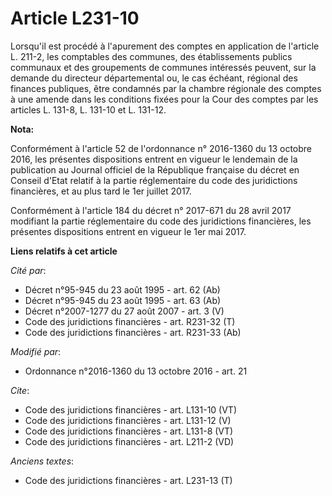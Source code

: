 # Article L231-10

Lorsqu'il est procédé à l'apurement des comptes en application de l'article L. 211-2, les comptables des communes, des
établissements publics communaux et des groupements de communes intéressés peuvent, sur la demande du directeur départemental
ou, le cas échéant, régional des finances publiques, être condamnés par la chambre régionale des comptes à une amende dans
les conditions fixées pour la Cour des comptes par les articles L. 131-8, L. 131-10 et L. 131-12.

**Nota:**

Conformément à l'article 52 de l'ordonnance n° 2016-1360 du 13 octobre 2016, les présentes dispositions entrent en vigueur le
lendemain de la publication au Journal officiel de la République française du décret en Conseil d'Etat relatif à la partie
réglementaire du code des juridictions financières, et au plus tard le 1er juillet 2017.

Conformément à l'article 184 du décret n° 2017-671 du 28 avril 2017 modifiant la partie réglementaire du code des
juridictions financières, les présentes dispositions entrent en vigueur le 1er mai 2017.

**Liens relatifs à cet article**

_Cité par_:

  - Décret n°95-945 du 23 août 1995 - art. 62 (Ab)
  - Décret n°95-945 du 23 août 1995 - art. 63 (Ab)
  - Décret n°2007-1277 du 27 août 2007 - art. 3 (V)
  - Code des juridictions financières - art. R231-32 (T)
  - Code des juridictions financières - art. R231-33 (Ab)

_Modifié par_:

  - Ordonnance n°2016-1360 du 13 octobre 2016 - art. 21

_Cite_:

  - Code des juridictions financières - art. L131-10 (VT)
  - Code des juridictions financières - art. L131-12 (V)
  - Code des juridictions financières - art. L131-8 (VT)
  - Code des juridictions financières - art. L211-2 (VD)

_Anciens textes_:

  - Code des juridictions financières - art. L231-13 (T)
